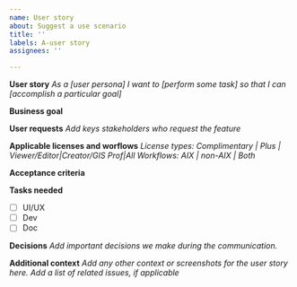 ```yaml
---
name: User story
about: Suggest a use scenario
title: ''
labels: A-user story
assignees: ''

---
```



**User story**
_As a [user persona] I want to [perform some task] so that I can [accomplish a particular goal]_

<!-- EXAMPLE:
As a designer, I want to save a copy of my mapboards so I can see which areas have been worked on from previous sessions for projects that require stitching together multiple map extents.
-->

**Business goal**


**User requests**
_Add keys stakeholders who request the feature_

**Applicable licenses and worflows**
_License types:  Complimentary | Plus | Viewer/Editor|Creator/GIS Prof|All
Workflows: AIX | non-AIX | Both_

**Acceptance criteria**


**Tasks needed**
- [ ] UI/UX
- [ ] Dev
- [ ] Doc

**Decisions**
_Add important decisions we make during the communication._

**Additional context**
_Add any other context or screenshots for the user story here.
Add a list of related issues, if applicable_
